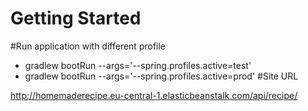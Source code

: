 # Getting Started

#Run application with different profile
- gradlew bootRun --args='--spring.profiles.active=test'
- gradlew bootRun --args='--spring.profiles.active=prod'
#Site URL

http://homemaderecipe.eu-central-1.elasticbeanstalk.com/api/recipe/